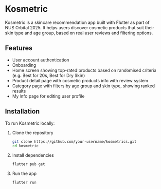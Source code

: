 # Kosmetric

Kosmetric is a skincare recommendation app built with Flutter as part of NUS Orbital 2025.
It helps users discover cosmetic products that suit their skin type and age group, based on real user reviews and filtering options.


## Features

- User account authentication
- Onboarding
- Home screen showing top-rated products based on randomised criteria (e.g. Best for 20s, Best for Dry Skin)
- Product detail page with cosmetic products info with review system
- Category page with filters by age group and skin type, showing ranked results
- My Info page for editing user profile


## Installation

To run Kosmetric locally:

1. Clone the repository
   ```bash
   git clone https://github.com/your-username/kosmetrics.git
   cd kosmetric
2. Install dependencies
   ```bash
   flutter pub get
3. Run the app
   ```bash
   flutter run
